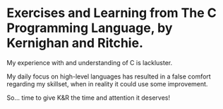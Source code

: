 Exercises and Learning from The C Programming Language, by Kernighan and Ritchie.
==============

My experience with and understanding of C is lackluster.

My daily focus on high-level languages has resulted in a false comfort regarding my skillset, when in reality it could use some improvement.

So... time to give K&R the time and attention it deserves!
